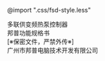 <!-- 注意事项 -->
<!-- 起始分级标题：##（二级标题） -->

<!-- 样式文件 -->
@import ".css/fsd-style.less"

<!-- 水印 -->
<div class="watermark"></div>

<!-- 封面 -->
<div class="cover-box">
  <div class="cover-top">
    <div class="product-name">
    多联供变频热泵控制器
    </div>
  </div>
  <div class="cover-center">
    <div class="doc-type">邦普功能规格书</div>
    <div class="credential-info">[※保密文件，严禁外传※]</div>
  </div>

  <div class="cover-bottom">
    <div class="company-name">广州市邦普电脑技术开发有限公司</div>
  </div>
</div>

